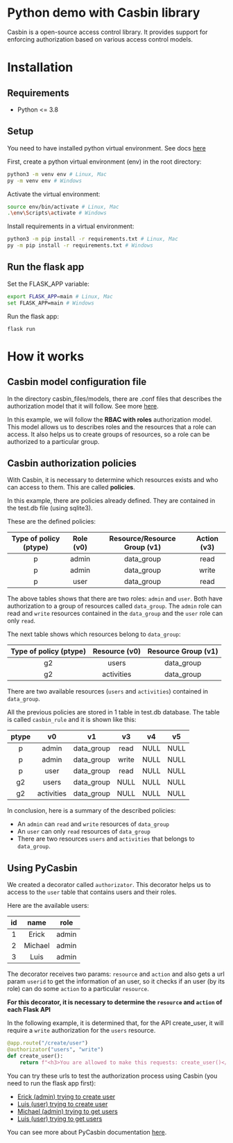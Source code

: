# Python demo with Casbin library
Casbin is a open-source access control library. It provides support for enforcing authorization based on various access control models.

# Installation

## Requirements

- Python <= 3.8

## Setup

You need to have installed python virtual environment. See docs [here](https://packaging.python.org/en/latest/guides/installing-using-pip-and-virtual-environments/#installing-virtualenv)


First, create a python virtual environment (env) in the root directory:

```bash
python3 -m venv env # Linux, Mac
py -m venv env # Windows
```

Activate the virtual environment:

```bash
source env/bin/activate # Linux, Mac
.\env\Scripts\activate # Windows
```

Install requirements in a virtual environment:

```bash
python3 -m pip install -r requirements.txt # Linux, Mac
py -m pip install -r requirements.txt # Windows
```


## Run the flask app

Set the FLASK_APP variable:

```bash
export FLASK_APP=main # Linux, Mac
set FLASK_APP=main # Windows
```

Run the flask app:

```
flask run
```

# How it works

## Casbin model configuration file

In the directory casbin_files/models, there are .conf files that describes the authorization model that it will follow. See more [here](https://casbin.org/docs/en/supported-models).

In this example, we will follow the **RBAC with roles** authorization model. This model allows us to describes roles and the resources that a role can access. It also helps us to create groups of resources, so a role can be authorized to a particular group.

## Casbin authorization policies

With Casbin, it is necessary to determine which resources exists and who can access to them. This are called **policies**.

In this example, there are policies already defined. They are contained in the test.db file (using sqlite3).

These are the defined policies:

| Type of policy (ptype) | Role (v0) | Resource/Resource Group (v1) | Action (v3)
| :---: | :---: | :---: | :---: |
| p | admin | data_group | read |
| p | admin | data_group | write |
| p | user | data_group | read |

The above tables shows that there are two roles: `admin` and `user`. Both have authorization to a group of resources called `data_group`. The `admin` role can read and `write` resources contained in the `data_group` and the `user` role can only `read`. 

The next table shows which resources belong to `data_group`:

| Type of policy (ptype) | Resource (v0) | Resource Group (v1) |
| :---: | :---: | :---: |
g2 | users | data_group |
g2 | activities | data_group |

There are two available resources (`users` and `activities`) contained in `data_group`.

All the previous policies are stored in 1 table in test.db database. The table is called `casbin_rule` and it is shown like this:

| ptype | v0 | v1 | v3 | v4 | v5
| :---: | :---: | :---: | :---: | :---: | :---: |
| p | admin | data_group | read | NULL | NULL
| p | admin | data_group | write | NULL | NULL
| p | user | data_group | read | NULL | NULL
g2 | users | data_group | NULL | NULL | NULL
g2 | activities | data_group | NULL | NULL | NULL

In conclusion, here is a summary of the described policies:
- An `admin` can `read` and `write` resources of `data_group`
- An `user` can only `read` resources of `data_group`
- There are two resources `users` and `activities` that belongs to `data_group`.

## Using PyCasbin

We created a decorator called `authorizator`. This decorator helps us to access to the `user` table that contains users and their roles.

Here are the available users:

| id | name | role
| :---: | :---: | :---: |
1 | Erick | admin
2 | Michael | admin
3 | Luis | admin

The decorator receives two params: `resource` and `action` and also gets a url param `userid` to get the information of an user, so it checks if an user (by its role) can do some `action` to a particular `resource`.

**For this decorator, it is necessary to determine the `resource` and `action` of each Flask API**

In the following example, it is determined that, for the API create_user, it will require a `write` authorization for the `users` resource.

```python
@app.route("/create/user")
@authorizator("users", "write")
def create_user():
    return f"<h3>You are allowed to make this requests: create_user()</h3>"
```

You can try these urls to test the authorization process using Casbin (you need to run the flask app first):

- [Erick (admin) trying to create user](http://localhost:5000/create/user?userid=1)
- [Luis (user) trying to create user](http://localhost:5000/create/user?userid=3)
- [Michael (admin) trying to get users](http://localhost:5000/users?userid=1)
- [Luis (user) trying to get users](http://localhost:5000/users?userid=3)

You can see more about PyCasbin documentation [here](https://github.com/casbin/pycasbin).
